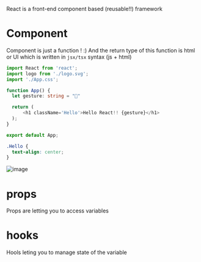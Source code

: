 React is a front-end component based (reusable!!) framework  

# Component

Component is just a function ! :)
And the return type of this function is html or UI which is written in `jsx/tsx` syntax (js + html)

```typescript
import React from 'react';
import logo from './logo.svg';
import './App.css';

function App() {
  let gesture: string = "🤟"

  return (
      <h1 className='Hello'>Hello React!! {gesture}</h1>
  );
}

export default App;
```

```css
.Hello {
  text-align: center;
}
```
![image](https://user-images.githubusercontent.com/63263301/228927180-56e22d27-6364-4e0f-b27c-e9f93ee13bf8.png)


# props
Props are letting you to access variables

# hooks
Hools leting you to manage state of the variable
